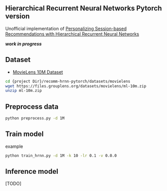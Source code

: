 Hierarchical Recurrent Neural Networks Pytorch version
------

Unofficial implementation of [Personalizing Session-based Recommendations with Hierarchical Recurrent Neural Networks](https://arxiv.org/pdf/1706.04148.pdf)

___work in progress___
## Dataset
* [MovieLens 10M Dataset](https://grouplens.org/datasets/movielens/10m/)
```bash
cd {project Dir}/recomm-hrnn-pytorch/datasets/movielens
wget https://files.grouplens.org/datasets/movielens/ml-10m.zip
unzip ml-10m.zip
```

## Preprocess data
```bash
python preprocess.py -d 1M
```

## Train model
example
```bash
python train_hrnn.py -d 1M -k 10 -lr 0.1 -v 0.0.0
```

## Inference model
[TODO]

